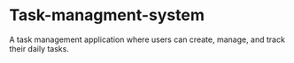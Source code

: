 # Task-managment-system
A task management application where users can create, manage, and track their daily tasks.
